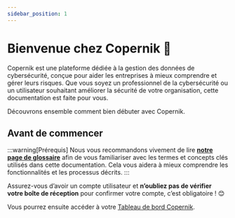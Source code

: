 ```yaml
---
sidebar_position: 1
---
```


# Bienvenue chez Copernik 🚀

Copernik est une plateforme dédiée à la gestion des données de cybersécurité, conçue pour aider les entreprises à mieux comprendre et gérer leurs risques. Que vous soyez un professionnel de la cybersécurité ou un utilisateur souhaitant améliorer la sécurité de votre organisation, cette documentation est faite pour vous.

Découvrons ensemble comment bien débuter avec Copernik.

## Avant de commencer

:::warning[Prérequis]
Nous vous recommandons vivement de lire **[notre page de glossaire](https://test.fr)** afin de vous familiariser avec les termes et concepts clés utilisés dans cette documentation. Cela vous aidera à mieux comprendre les fonctionnalités et les processus décrits.
:::

Assurez-vous d’avoir un compte utilisateur et **n’oubliez pas de vérifier votre boîte de réception** pour confirmer votre compte, c’est obligatoire ! 😊

Vous pourrez ensuite accéder à votre [Tableau de bord Copernik](https://beta.copernik.io/app).